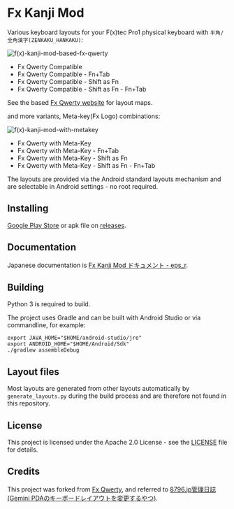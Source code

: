 # Fx Kanji Mod

Various keyboard layouts for your F(x)tec Pro1 physical keyboard with `半角/全角漢字(ZENKAKU_HANKAKU)`:

![f(x)-kanji-mod-based-fx-qwerty](https://user-images.githubusercontent.com/8068831/88495105-db366880-cff3-11ea-859d-e9ea4fd1ab01.png)

- Fx Qwerty Compatible
- Fx Qwerty Compatible - Fn+Tab
- Fx Qwerty Compatible - Shift as Fn
- Fx Qwerty Compatible - Shift as Fn - Fn+Tab

See the based [Fx Qwerty website](https://slions.net/resources/fx-qwerty.7/) for layout maps.

and more variants, Meta-key(Fx Logo) combinations:

![f(x)-kanji-mod-with-metakey](https://user-images.githubusercontent.com/8068831/88495259-5b5cce00-cff4-11ea-9e63-707d9d9be144.png)

- Fx Qwerty with Meta-Key
- Fx Qwerty with Meta-Key - Fn+Tab
- Fx Qwerty with Meta-Key - Shift as Fn
- Fx Qwerty with Meta-Key - Shift as Fn - Fn+Tab

The layouts are provided via the Android standard layouts mechanism and are selectable in Android settings - no root required.

## Installing

[Google Play Store](https://play.google.com/store/apps/details?id=net.eps_r.hwkbd_kanji.FxTecPro1KanjiMod) or apk file on [releases](https://github.com/epser/hwkbd_kanji/releases).

## Documentation

Japanese documentation is [Fx Kanji Mod ドキュメント - eps_r](https://eps-r.hatenablog.com/entry/2020/07/29/fx-kanji-mod-document).

## Building

Python 3 is required to build.

The project uses Gradle and can be built with Android Studio or via commandline, for example:

```
export JAVA_HOME="$HOME/android-studio/jre"
export ANDROID_HOME="$HOME/Android/Sdk"
./gradlew assembleDebug
```

## Layout files

Most layouts are generated from other layouts automatically by `generate_layouts.py`
during the build process and are therefore not found in this repository.

## License

This project is licensed under the Apache 2.0 License - see the [LICENSE](LICENSE) file for details.

## Credits

This project was forked from [Fx Qwerty](https://github.com/Slion/hwkbd), and referred to [8796.jp管理日誌(Gemini PDAのキーボードレイアウトを変更するやつ)](https://blog.8796.jp/8796kanri/2018/06/gemini-pda%E7%94%A8user-installable-keymaps%E3%81%AE%E3%81%BE%E3%81%A8%E3%82%81.html).
